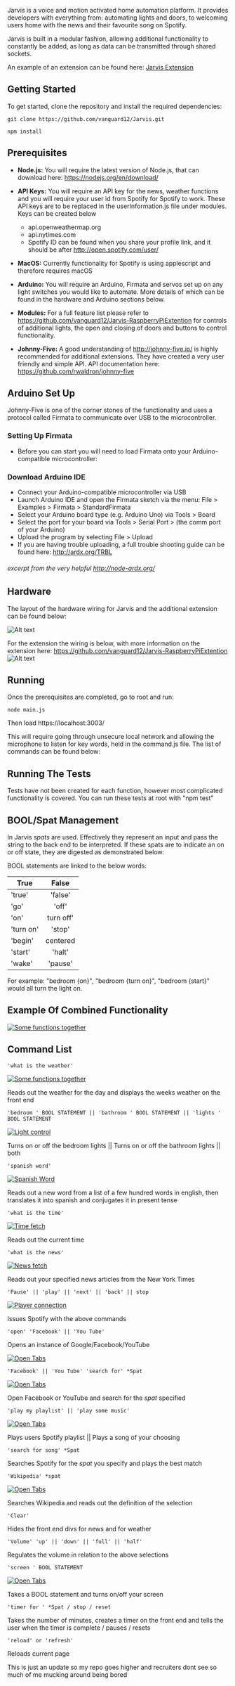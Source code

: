 
Jarvis is a voice and motion activated home automation platform. It provides developers with everything from: automating lights and doors, to welcoming users home with the news and their favourite song on Spotify.

Jarvis is built in a modular fashion, allowing additional functionality to constantly be added, as long as data can be transmitted through shared sockets. 

An example of an extension can be found here: [Jarvis Extension](https://github.com/vanguard12/Jarvis-RaspberryPiExtention)

## Getting Started


To get started, clone the repository and install the required dependencies:

```
git clone https://github.com/vanguard12/Jarvis.git

npm install
```

## Prerequisites

- **Node.js:** You will require the latest version of Node.js, that can download here: https://nodejs.org/en/download/

- **API Keys:** You will require an API key for the news, weather functions and you will require your user id from Spotify for Spotify to work. These API keys are to be replaced in the userInformation.js file under modules. Keys can be created below
  - api.openweathermap.org
  - api.nytimes.com
  - Spotify ID can be found when you share your profile link, and it should be after http://open.spotify.com/user/

- **MacOS:** Currently functionality for Spotify is using applescript and therefore requires macOS

- **Arduino:** You will require an Arduino, Firmata and servos set up on any light switches you would like to automate. More details of which can be found in the hardware and Arduino sections below. 

- **Modules:** For a full feature list please refer to https://github.com/vanguard12/Jarvis-RaspberryPiExtention for controls of additional lights, the open and closing of doors and buttons to control functionality.

- **Johnny-Five:** A good understanding of http://johnny-five.io/ is highly recommended for additional extensions. They have created a very user friendly and simple API. API documentation here: https://github.com/rwaldron/johnny-five


## Arduino Set Up 

Johnny-Five is one of the corner stones of the functionality and uses a protocol called Firmata to communicate over USB to the microcontroller.

### Setting Up Firmata

- Before you can start you will need to load Firmata onto your Arduino-compatible microcontroller:

### Download Arduino IDE

- Connect your Arduino-compatible microcontroller via USB
- Launch Arduino IDE and open the Firmata sketch via the menu: File > Examples > Firmata > StandardFirmata
- Select your Arduino board type (e.g. Arduino Uno) via Tools > Board
- Select the port for your board via Tools > Serial Port > (the comm port of your Arduino)
- Upload the program by selecting File > Upload
- If you are having trouble uploading, a full trouble shooting guide can be found here: http://ardx.org/TRBL

###### excerpt from the very helpful http://node-ardx.org/

## Hardware

The layout of the hardware wiring for Jarvis and the additional extension can be found below:

![Alt text](public/images/jarvis_hardware.jpg?raw=true "Fritzing version of hardware set up")

For the extension the wiring is below, with more information on the extension here: https://github.com/vanguard12/Jarvis-RaspberryPiExtention
![Alt text](https://raw.githubusercontent.com/vanguard12/Jarvis-RaspberryPiExtention/master/images/piServer.jpg?raw=true "Fritzing version of hardware set up")



## Running

Once the prerequisites are completed, go to root and run:

```
node main.js
```

Then load https://localhost:3003/

This will require going through unsecure local network and allowing the microphone to listen for key words, held in the command.js file. The list of commands can be found below:


## Running The Tests

Tests have not been created for each function, however most complicated functionality is covered. You can run these tests at root with "npm test"


## BOOL/Spat Management

In Jarvis *spats* are used. Effectively they represent an input and pass the string to the back end to be interpreted. If these spats are to indicate an on or off state, they are digested as demonstrated below:

BOOL statements are linked to the below words: 


| True        | False       |    
| ------------|:-----------:|
| 'true'      | 'false'     |
| 'go'        | 'off'       |
| 'on'        | turn off'   |
| 'turn on'   | 'stop'      |
| 'begin'     | centered    |
| 'start'     | 'halt'      |
| 'wake'      | 'pause'     |


For example: "bedroom {on}", "bedroom {turn on}", "bedroom {start}" would all turn the light on.


## Example Of Combined Functionality

[![Some functions together](https://img.youtube.com/vi/FZidrpRyMmw/0.jpg)](http://www.youtube.com/watch?v=FZidrpRyMmw)



## Command List

```
'what is the weather'
```
[![Some functions together](https://img.youtube.com/vi/MQJssPOCcvs/0.jpg)](http://www.youtube.com/watch?v=MQJssPOCcvs)

Reads out the weather for the day and displays the weeks weather on the front end 

```
'bedroom ' BOOL STATEMENT || 'bathroom ' BOOL STATEMENT || 'lights ' BOOL STATEMENT
```
[![Light control](https://img.youtube.com/vi/vsF7BOcIcHc/0.jpg)](http://www.youtube.com/watch?v=vsF7BOcIcHc)

Turns on or off the bedroom lights || Turns on or off the bathroom lights || both

```
'spanish word'
```
[![Spanish Word](https://img.youtube.com/vi/putezPJB2xE/0.jpg)](http://www.youtube.com/watch?v=putezPJB2xE)


Reads out a new word from a list of a few hundred words in english, then translates it into spanish and conjugates it in present tense

```
'what is the time'
```
[![Time fetch](https://img.youtube.com/vi/l_4Bto7Jdp8/0.jpg)](http://www.youtube.com/watch?v=l_4Bto7Jdp8)

Reads out the current time

```
'what is the news'
```
[![News fetch](https://img.youtube.com/vi/PFzltRlG_b4/0.jpg)](http://www.youtube.com/watch?v=PFzltRlG_b4)

Reads out your specified news articles from the New York Times

```
'Pause' || 'play' || 'next' || 'back' || stop
```
[![Player connection](https://img.youtube.com/vi/-jOhSzYSmdE/0.jpg)](https://www.youtube.com/watch?v=-jOhSzYSmdE)

Issues Spotify with the above commands

```
'open' 'Facebook' || 'You Tube'
```
Opens an instance of Google/Facebook/YouTube

[![Open Tabs](https://img.youtube.com/vi/LHDqOTiI6ZI/0.jpg)](http://www.youtube.com/watch?v=LHDqOTiI6ZI)

```
'Facebook' || 'You Tube' 'search for' *Spat
```
[![Open Tabs](https://img.youtube.com/vi/bTU4utSTPNY/0.jpg)](http://www.youtube.com/watch?v=bTU4utSTPNY)

Open Facebook or YouTube and search for the *spat* specified

```
'play my playlist' || 'play some music'
```
[![Open Tabs](https://img.youtube.com/vi/-WgycpPOQEc/0.jpg)](http://www.youtube.com/watch?v=-WgycpPOQEc)

Plays users Spotify playlist || Plays a song of your choosing

```
'search for song' *Spat
```
Searches Spotify for the *spat* you specify and plays the best match

```
'Wikipedia' *spat
```
[![Open Tabs](https://img.youtube.com/vi/B4qq65lz-rE/0.jpg)](http://www.youtube.com/watch?v=B4qq65lz-rE)

Searches Wikipedia and reads out the definition of the selection

```
'Clear' 
```
Hides the front end divs for news and for weather

```
'Volume' 'up' || 'down' || 'full' || 'half' 
```
Regulates the volume in relation to the above selections

```
'screen ' BOOL STATEMENT
```
[![Open Tabs](https://img.youtube.com/vi/g7o9jGtsu0o/0.jpg)](http://www.youtube.com/watch?v=g7o9jGtsu0o)

Takes a BOOL statement and turns on/off your screen

```
'timer for ' *Spat / stop / reset
```
Takes the number of minutes, creates a timer on the front end and tells the user when the timer is complete / pauses / resets

```
'reload' or 'refresh'
```
Reloads current page



This is just an update so my repo goes higher and recruiters dont see so much of me mucking around being bored



